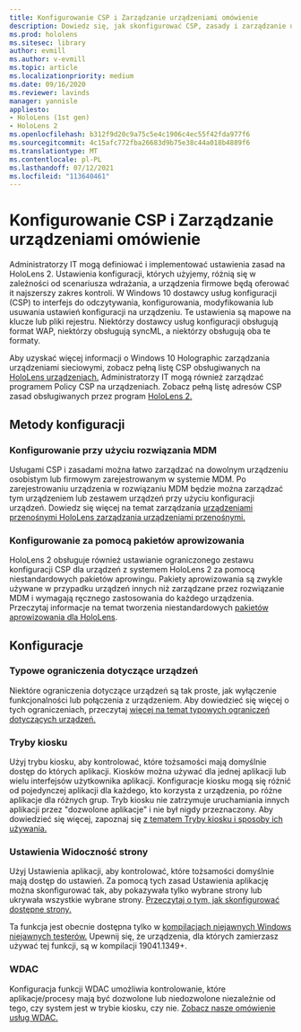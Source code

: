 ```yaml
---
title: Konfigurowanie CSP i Zarządzanie urządzeniami omówienie
description: Dowiedz się, jak skonfigurować CSP, zasady i zarządzanie urządzeniami przy użyciu pakietów Zarządzanie urządzeniami mobilnych i aprowizowania.
ms.prod: hololens
ms.sitesec: library
author: evmill
ms.author: v-evmill
ms.topic: article
ms.localizationpriority: medium
ms.date: 09/16/2020
ms.reviewer: lavinds
manager: yannisle
appliesto:
- HoloLens (1st gen)
- HoloLens 2
ms.openlocfilehash: b312f9d20c9a75c5e4c1906c4ec55f42fda977f6
ms.sourcegitcommit: 4c15afc772fba26683d9b75e38c44a018b4889f6
ms.translationtype: MT
ms.contentlocale: pl-PL
ms.lasthandoff: 07/12/2021
ms.locfileid: "113640461"
---
```

# <a name="configure-csps-and-device-management-overview"></a>Konfigurowanie CSP i Zarządzanie urządzeniami omówienie

Administratorzy IT mogą definiować i implementować ustawienia zasad na HoloLens 2. Ustawienia konfiguracji, których użyjemy, różnią się w zależności od scenariusza wdrażania, a urządzenia firmowe będą oferować it najszerszy zakres kontroli. W Windows 10 dostawcy usług konfiguracji (CSP) to interfejs do odczytywania, konfigurowania, modyfikowania lub usuwania ustawień konfiguracji na urządzeniu. Te ustawienia są mapowe na klucze lub pliki rejestru. Niektórzy dostawcy usług konfiguracji obsługują format WAP, niektórzy obsługują syncML, a niektórzy obsługują oba te formaty.

Aby uzyskać więcej informacji o Windows 10 Holographic zarządzania urządzeniami sieciowymi, zobacz pełną listę CSP obsługiwanych na [HoloLens urządzeniach.](/windows/client-management/mdm/configuration-service-provider-reference#hololens)
Administratorzy IT mogą również zarządzać programem Policy CSP na urządzeniach. Zobacz pełną listę adresów CSP zasad obsługiwanych przez program [HoloLens 2.](/windows/client-management/mdm/policy-csps-supported-by-hololens2)

## <a name="configuration-methods"></a>Metody konfiguracji

### <a name="configure-with-mdm"></a>Konfigurowanie przy użyciu rozwiązania MDM

Usługami CSP i zasadami można łatwo zarządzać na dowolnym urządzeniu osobistym lub firmowym zarejestrowanym w systemie MDM. Po zarejestrowaniu urządzenia w rozwiązaniu MDM będzie można zarządzać tym urządzeniem lub zestawem urządzeń przy użyciu konfiguracji urządzeń. Dowiedz się więcej na temat zarządzania [urządzeniami przenośnymi HoloLens zarządzania urządzeniami przenośnymi.](hololens-mdm-configure.md)

### <a name="configure-with-provisioning-packages"></a>Konfigurowanie za pomocą pakietów aprowizowania

HoloLens 2 obsługuje również ustawianie ograniczonego zestawu konfiguracji CSP dla urządzeń z systemem HoloLens 2 za pomocą niestandardowych pakietów aprowingu. Pakiety aprowizowania są zwykle używane w przypadku urządzeń innych niż zarządzane przez rozwiązanie MDM i wymagają ręcznego zastosowania do każdego urządzenia. Przeczytaj informacje na temat tworzenia niestandardowych [pakietów aprowizowania dla HoloLens](hololens-provisioning.md).

## <a name="configurations"></a>Konfiguracje

### <a name="common-device-restrictions"></a>Typowe ograniczenia dotyczące urządzeń

Niektóre ograniczenia dotyczące urządzeń są tak proste, jak wyłączenie funkcjonalności lub połączenia z urządzeniem. Aby dowiedzieć się więcej o tych ograniczeniach, przeczytaj [więcej na temat typowych ograniczeń dotyczących urządzeń.](hololens-common-device-restrictions.md)

### <a name="kiosk-modes"></a>Tryby kiosku

Użyj trybu kiosku, aby kontrolować, które tożsamości mają domyślnie dostęp do których aplikacji. Kiosków można używać dla jednej aplikacji lub wielu interfejsów użytkownika aplikacji. Konfiguracje kiosku mogą się różnić od pojedynczej aplikacji dla każdego, kto korzysta z urządzenia, po różne aplikacje dla różnych grup. Tryb kiosku nie zatrzymuje uruchamiania innych aplikacji przez "dozwolone aplikacje" i nie był nigdy przeznaczony. Aby dowiedzieć się więcej, zapoznaj się [z tematem Tryby kiosku i sposoby ich używania.](hololens-kiosk.md)

### <a name="settings-page-visibility"></a>Ustawienia Widoczność strony

Użyj Ustawienia aplikacji, aby kontrolować, które tożsamości domyślnie mają dostęp do ustawień. Za pomocą tych zasad Ustawienia aplikację można skonfigurować tak, aby pokazywała tylko wybrane strony lub ukrywała wszystkie wybrane strony. [Przeczytaj o tym, jak skonfigurować dostępne strony.](settings-uri-list.md)

Ta funkcja jest obecnie dostępna tylko w [kompilacjach niejawnych Windows niejawnych testerów.](hololens-insider.md) Upewnij się, że urządzenia, dla których zamierzasz używać tej funkcji, są w kompilacji 19041.1349+.

### <a name="wdac"></a>WDAC

Konfiguracja funkcji WDAC umożliwia kontrolowanie, które aplikacje/procesy mają być dozwolone lub niedozwolone niezależnie od tego, czy system jest w trybie kiosku, czy nie.
[Zobacz nasze omówienie usług WDAC.](windows-defender-application-control-wdac.md)
